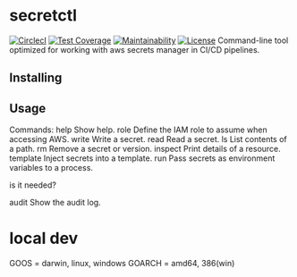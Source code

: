 # secretctl
[![CirclecI][circle-badge]][circle-repo]
[![Test Coverage][cc-coverage-badge]][cc-coverage-repo]
[![Maintainability][cc-maintainability-badge]][cc-maintainability-repo]
[![License][license-badge]][license]
Command-line tool optimized for working with aws secrets manager in CI/CD pipelines.

[circle-badge]: https://circleci.com/gh/ncheneweth/secretctl.svg?style=svg
[circle-repo]: https://circleci.com/gh/ncheneweth/secretctl
[cc-coverage-badge]: https://api.codeclimate.com/v1/badges/01a1314e60921919bb12/test_coverage
[cc-coverage-repo]: https://codeclimate.com/github/ncheneweth/secretctl/test_coverage
[cc-maintainability-badge]: https://api.codeclimate.com/v1/badges/01a1314e60921919bb12/maintainability
[cc-maintainability-repo]: https://codeclimate.com/github/ncheneweth/secretctl/maintainability
[license-badge]: https://img.shields.io/badge/license-MIT-blue.svg
[license]: https://raw.githubusercontent.com/feedyard/circleci-base-agent/master/LICENSE

## Installing

## Usage

Commands:
  help      Show help.
  role      Define the IAM role to assume when accessing AWS.
  write     Write a secret.
  read      Read a secret.
  ls        List contents of a path.
  rm        Remove a secret or version.
  inspect   Print details of a resource.
  template  Inject secrets into a template.
  run       Pass secrets as environment variables to a process.


  is it needed?

  audit     Show the audit log.


  # local dev

GOOS = darwin, linux, windows
GOARCH = amd64, 386(win)
